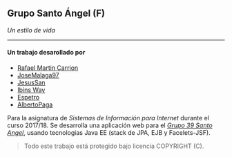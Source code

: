 ## Grupo Santo Ángel (F)

_Un estilo de vida_

---

#### Un trabajo desarollado por

- [Rafael Martin Carrion](https://github.com/rafaelmartincarrion)
- [JoseMalaga97](https://github.com/JoseMalaga97)
- [JesusSan](https://github.com/jesusSan)
- [Ibins Way](https://github.com/Ibinsway)
- [Espetro](https://github.com/espetro)
- [AlbertoPaga](https://github.com/AlbertoPaga)



Para la asignatura de *Sistemas de Información para Internet* durante el curso 2017/18. Se desarrolla una aplicación web para el [*Grupo 39 Santo Angel*](39.scoutsdeandalucia.org/), usando tecnologias Java EE (stack de JPA, EJB y Facelets-JSF).



> Todo este trabajo está protegido bajo licencia COPYRIGHT (C).